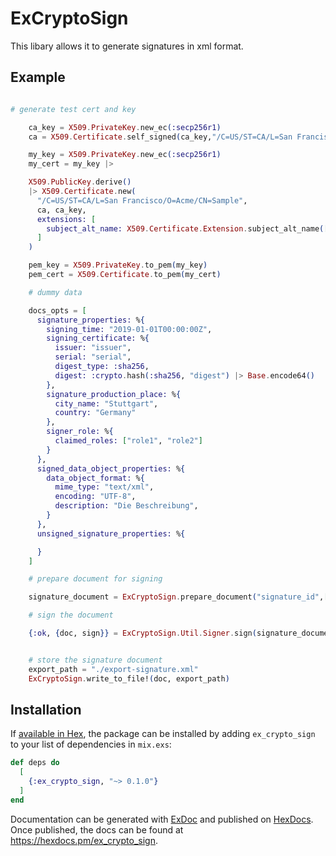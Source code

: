 # ExCryptoSign

This libary allows it to generate signatures in xml format.

## Example

```elixir

# generate test cert and key 

    ca_key = X509.PrivateKey.new_ec(:secp256r1)
    ca = X509.Certificate.self_signed(ca_key,"/C=US/ST=CA/L=San Francisco/O=Acme/CN=ECDSA Root CA", template: :root_ca)

    my_key = X509.PrivateKey.new_ec(:secp256r1)
    my_cert = my_key |>

    X509.PublicKey.derive()
    |> X509.Certificate.new(
      "/C=US/ST=CA/L=San Francisco/O=Acme/CN=Sample",
      ca, ca_key,
      extensions: [
        subject_alt_name: X509.Certificate.Extension.subject_alt_name(["example.org", "www.example.org"])
      ]
    )

    pem_key = X509.PrivateKey.to_pem(my_key)
    pem_cert = X509.Certificate.to_pem(my_cert)

    # dummy data 

    docs_opts = [
      signature_properties: %{
        signing_time: "2019-01-01T00:00:00Z",
        signing_certificate: %{
          issuer: "issuer",
          serial: "serial",
          digest_type: :sha256,
          digest: :crypto.hash(:sha256, "digest") |> Base.encode64()
        },
        signature_production_place: %{
          city_name: "Stuttgart",
          country: "Germany"
        },
        signer_role: %{
          claimed_roles: ["role1", "role2"]
        }
      },
      signed_data_object_properties: %{
        data_object_format: %{
          mime_type: "text/xml",
          encoding: "UTF-8",
          description: "Die Beschreibung",
        }
      },
      unsigned_signature_properties: %{

      }
    ]

    # prepare document for signing

    signature_document = ExCryptoSign.prepare_document("signature_id",[%{content: "document1", id: "2341ac23HAbcA"}, %{content: "document2", id: "671ac23HAbcA"}], pem_cert, docs_opts)

    # sign the document

    {:ok, {doc, sign}} = ExCryptoSign.Util.Signer.sign(signature_document, pem_key)


    # store the signature document
    export_path = "./export-signature.xml"
    ExCryptoSign.write_to_file!(doc, export_path)


```

## Installation

If [available in Hex](https://hex.pm/docs/publish), the package can be installed
by adding `ex_crypto_sign` to your list of dependencies in `mix.exs`:

```elixir
def deps do
  [
    {:ex_crypto_sign, "~> 0.1.0"}
  ]
end
```

Documentation can be generated with [ExDoc](https://github.com/elixir-lang/ex_doc)
and published on [HexDocs](https://hexdocs.pm). Once published, the docs can
be found at <https://hexdocs.pm/ex_crypto_sign>.

